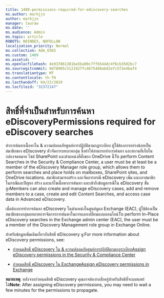 ```yaml
---
title: 1489-permissions-required-for-ediscovery-searches
ms.author: markjjo
author: markjjo
manager: lauraw
ms.date: ''
ms.audience: Admin
ms.topic: article
ROBOTS: NOINDEX, NOFOLLOW
localization_priority: Normal
ms.collection: Adm_O365
ms.custom: 1489
ms.assetid: ''
ms.openlocfilehash: 4e937861381ba5ba00c7ffb544dc4f6cb3502bc7
ms.sourcegitcommit: 9d78905c512192ffc4675468abd2efc5f2e4baf4
ms.translationtype: MT
ms.contentlocale: th-TH
ms.lasthandoff: 04/23/2019
ms.locfileid: "32372147"
---
```

# <a name="permissions-required-for-ediscovery-searches"></a><span data-ttu-id="1b890-102">สิทธิ์ที่จำเป็นสำหรับการค้นหา eDiscovery</span><span class="sxs-lookup"><span data-stu-id="1b890-102">Permissions required for eDiscovery searches</span></span>

<span data-ttu-id="1b890-103">ทำการค้นหาเนื้อหาใน & ความปลอดภัยศูนย์การปฏิบัติตามกฎระเบียบ ผู้ใช้ต้องการอย่างน้อยเป็นสมาชิกของ eDiscovery ตัวจัดการบทบาทกลุ่ม ซึ่งทำให้สามารถทำการค้นหา และสถานที่เก็บในกล่องจดหมาย ไซต์ SharePoint และตำแหน่งที่ตั้งของ OneDrive นี้</span><span class="sxs-lookup"><span data-stu-id="1b890-103">To perform Content Searches in the Security & Compliance Center, a user must be at least be a member of the eDiscovery Manager role group, which allows them to perform searches and place holds on mailboxes, SharePoint sites, and OneDrive locations.</span></span> <span data-ttu-id="1b890-104">สมาชิกสามารถสร้าง และจัดการกรณี eDiscovery เพิ่ม และเอาสมาชิกในกรณีและปัญหา สร้าง และแก้ไขเนื้อหาการค้นหา และเข้าถึงข้อมูลกรณีใน eDiscovery ขั้นสูง</span><span class="sxs-lookup"><span data-stu-id="1b890-104">Members can also create and manage eDiscovery cases, add and remove members to a case, create and edit Content Searches, and access case data in Advanced eDiscovery.</span></span>

<span data-ttu-id="1b890-105">เมื่อต้องการทำการค้นหา eDiscovery ในตำแหน่งในศูนย์ดูแล Exchange (EAC), ผู้ใช้ต้องเป็นสมาชิกของกลุ่มบทบาทการจัดการการค้นหาในการแลกเปลี่ยนแบบออนไลน์</span><span class="sxs-lookup"><span data-stu-id="1b890-105">To perform In-Place eDiscovery searches in the Exchange admin center (EAC), the user must be a member of the Discovery Management role group in Exchange Online.</span></span>

<span data-ttu-id="1b890-106">สำหรับข้อมูลเพิ่มเติมเกี่ยวกับสิทธิ์ eDiscovery ดู:</span><span class="sxs-lookup"><span data-stu-id="1b890-106">For more information about eDiscovery permissions, see:</span></span> 

- [<span data-ttu-id="1b890-107">กำหนดสิทธิ์ eDiscovery ใน & ความปลอดภัยศูนย์การปฏิบัติตามกฎระเบียบ</span><span class="sxs-lookup"><span data-stu-id="1b890-107">Assign eDiscovery permissions in the Security & Compliance Center</span></span>](https://docs.microsoft.com/office365/securitycompliance/assign-ediscovery-permissions)

- [<span data-ttu-id="1b890-108">กำหนดสิทธิ์ eDiscovery ใน Exchange</span><span class="sxs-lookup"><span data-stu-id="1b890-108">Assign eDiscovery permissions in Exchange</span></span>](https://docs.microsoft.com/exchange/security-and-compliance/in-place-ediscovery/assign-ediscovery-permissions)

<span data-ttu-id="1b890-109">**หมายเหตุ**: หลังจากกำหนดสิทธิ eDiscovery คุณอาจต้องรอสักครู่สำหรับสิทธิที่จะเผยแพร่ได้</span><span class="sxs-lookup"><span data-stu-id="1b890-109">**Note**: After assigning eDiscovery permissions, you may need to wait a few minutes for the permissions to propagate.</span></span>
